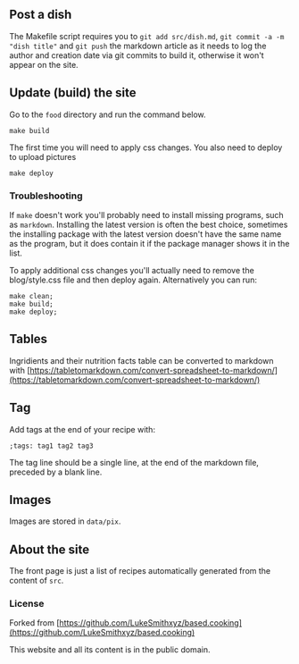 ## Post a dish

The Makefile script requires you to `git add src/dish.md`, `git commit -a -m "dish title"` and `git push` the markdown article as it needs to log the author and creation date via git commits to build it, otherwise it won't appear on the site.

## Update (build) the site

Go to the `food` directory and run the command below.

```
make build
```

The first time you will need to apply css changes. You also need to deploy to upload pictures

```
make deploy
```

### Troubleshooting

If `make` doesn't work you'll probably need to install missing programs, such as `markdown`. Installing the latest version is often the best choice, sometimes the installing package with the latest version doesn't have the same name as the program, but it does contain it if the package manager shows it in the list.

To apply additional css changes you'll actually need to remove the blog/style.css file and then deploy again. Alternatively you can run:

```
make clean;
make build;
make deploy;
```

## Tables

Ingridients and their nutrition facts table can be converted to markdown with [https://tabletomarkdown.com/convert-spreadsheet-to-markdown/](https://tabletomarkdown.com/convert-spreadsheet-to-markdown/)

## Tag

Add tags at the end of your recipe with:

```
;tags: tag1 tag2 tag3
```

The tag line should be a single line, at the end of the markdown file, preceded
by a blank line.

## Images

Images are stored in `data/pix`.

## About the site

The front page is just a list of recipes automatically generated
from the content of `src`.

### License

Forked from [https://github.com/LukeSmithxyz/based.cooking](https://github.com/LukeSmithxyz/based.cooking)

This website and all its content is in the public domain.
